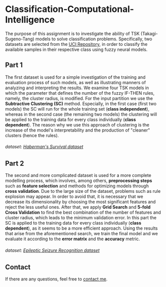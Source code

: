 # Classification-Computational-Intelligence
The purpose of this assignment is to investigate the ability of TSK (Takagi-Sugeno-Tang) models to solve classification problems. Specifically, two datasets are selected from the [UCI Repository](https://archive.ics.uci.edu/ml/index.php), in order to classify the available samples in their respective class using fuzzy neural models.

## Part 1
The first dataset is used for a simple investigation of the training and evaluation process of such models, as well as illustrating manners of analyzing and interpreting the results. We examine four TSK models in which the parameter that defines the number of the fuzzy IF-THEN rules, namely, the cluster radius, is modified. For the input partition we use the **Subtractive Clustering (SC)** method. Especially, in the first case (first two models) the SC will run for the whole training set (**class independent**), whereas in the second case (the remaining two models) the clustering will be applied to the training data for every class individually (**class dependent**). The reason why we use this approach of clustering is the increase of the model's interpretability and the production of "cleaner" clusters (hence the rules).  

###### dataset: [Haberman's Survival dataset](https://archive.ics.uci.edu/ml/datasets/haberman's+survival)

## Part 2
The second and more complicated dataset is used for a more complete modelling process, which involves, among others, **preprocessing steps** such as **feature selection** and methods for optimizing models through **cross validation**. Due to the large size of the dataset, problems such as rule explosion may appear. In order to avoid that, it is necessary that we decrease its dimensionality by choosing the most significant features and reject the less useful ones. After that, we apply **Grid Search** and **5-fold Cross Validation** to find the best combination of the number of features and cluster radius, which leads to the minimum validation error. In this part the SC is applied to the training data for every class individually (**class dependent**), as it seems to be a more efficient approach. Using the results that arise from the aforementioned search, we train the final model and we evaluate it according to the **error matrix** and the **accuracy** metric.

###### dataset: [Epileptic Seizure Recognition dataset](https://archive.ics.uci.edu/ml/datasets/Epileptic+Seizure+Recognition)

## Contact
If there are any questions, feel free to [contact me](mailto:thomi199822@gmail.com?subject=[GitHub]%20Source%20Han%20Sans). 
